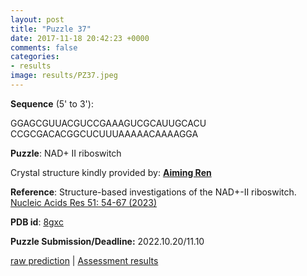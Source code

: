 ```yaml
---
layout: post
title: "Puzzle 37"
date: 2017-11-18 20:42:23 +0000
comments: false
categories: 
- results
image: results/PZ37.jpeg
---
```

**Sequence** (5' to 3'): 

GGAGCGUUACGUCCGAAAGUCGCAUUGCACU
CCGCGACACGGCUCUUUAAAAACAAAAGGA

**Puzzle**:
NAD+ II riboswitch

Crystal structure kindly provided by: [**Aiming Ren**](https://person.zju.edu.cn/renlab)

**Reference**:
Structure-based investigations of the NAD+-II riboswitch.
[Nucleic Acids Res 51: 54-67 (2023)](https://pubmed.ncbi.nlm.nih.gov/36610789/)

**PDB id**: [8gxc](http://www.rcsb.org/pdb/explore/explore.do?structureId=8gxc) 

**Puzzle Submission/Deadline:** 2022.10.20/11.10

[raw prediction](https://github.com/rnapuzzles/rnapuzzles.github.io/tree/master/data/PZ37/pdb)    &#124;   [Assessment results](/table/2000/01/01/PZ37-3d/)
